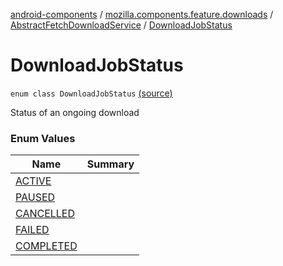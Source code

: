 [android-components](../../../index.md) / [mozilla.components.feature.downloads](../../index.md) / [AbstractFetchDownloadService](../index.md) / [DownloadJobStatus](./index.md)

# DownloadJobStatus

`enum class DownloadJobStatus` [(source)](https://github.com/mozilla-mobile/android-components/blob/master/components/feature/downloads/src/main/java/mozilla/components/feature/downloads/AbstractFetchDownloadService.kt#L85)

Status of an ongoing download

### Enum Values

| Name | Summary |
|---|---|
| [ACTIVE](-a-c-t-i-v-e.md) |  |
| [PAUSED](-p-a-u-s-e-d.md) |  |
| [CANCELLED](-c-a-n-c-e-l-l-e-d.md) |  |
| [FAILED](-f-a-i-l-e-d.md) |  |
| [COMPLETED](-c-o-m-p-l-e-t-e-d.md) |  |
